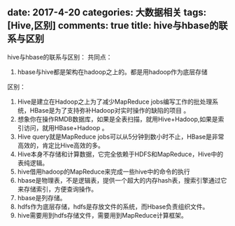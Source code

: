 ﻿date: 2017-4-20 
categories: 大数据相关
tags: [Hive,区别]
comments: true
title: hive与hbase的联系与区别
---

hive与hbase的联系与区别：
共同点：
1. hbase与hive都是架构在hadoop之上的。都是用hadoop作为底层存储

区别：

1. Hive是建立在Hadoop之上为了减少MapReduce jobs编写工作的批处理系统，HBase是为了支持弥补Hadoop对实时操作的缺陷的项目 。
2. 想象你在操作RMDB数据库，如果是全表扫描，就用Hive+Hadoop,如果是索引访问，就用HBase+Hadoop 。
3. Hive query就是MapReduce jobs可以从5分钟到数小时不止，HBase是非常高效的，肯定比Hive高效的多。
4. Hive本身不存储和计算数据，它完全依赖于HDFS和MapReduce，Hive中的表纯逻辑。
5. hive借用hadoop的MapReduce来完成一些hive中的命令的执行
6. hbase是物理表，不是逻辑表，提供一个超大的内存hash表，搜索引擎通过它来存储索引，方便查询操作。
7. hbase是列存储。
8. hdfs作为底层存储，hdfs是存放文件的系统，而Hbase负责组织文件。
9. hive需要用到hdfs存储文件，需要用到MapReduce计算框架。




